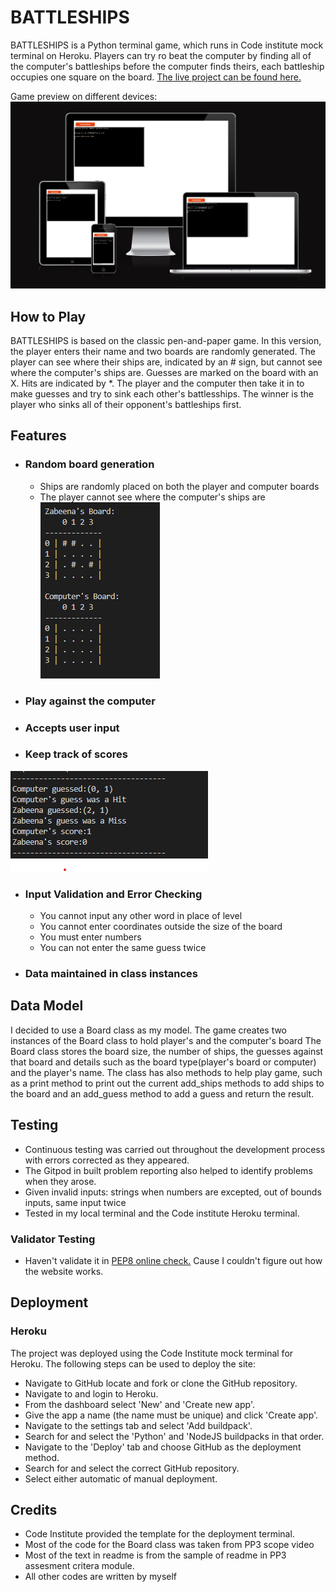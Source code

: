 # BATTLESHIPS
BATTLESHIPS is a Python terminal game, which runs in Code institute mock terminal on Heroku.
Players can try ro beat the computer by finding all of the computer's battleships before the computer finds theirs, each battleship occupies one square on the board.
[The live project can be found here.](https://battle-ship-zabeena.herokuapp.com/)

Game preview on different devices:
![Game Introduction](assets/images/Game_view.png)

## How to Play
BATTLESHIPS is based on the classic pen-and-paper game.
In this version, the player enters their name and two boards are randomly generated.
The player can see where their ships are, indicated by an # sign, but cannot see where the computer's ships are.
Guesses are marked on the board with an X. Hits are indicated by *. 
The player and the computer then take it in to make guesses and try to sink each other's battlesships.
The winner is the player who sinks all of their opponent's battleships first.
## Features

* ### Random board generation
    * Ships are randomly placed on both the player and computer boards
    * The player cannot see where the computer's ships are
    ![Game Boards](assets/images/boards.png)
* ### Play against the computer
* ### Accepts user input
* ### Keep track of scores
![Scores management](assets/images/scores.png)




* ### Input Validation and Error Checking
    * You cannot input any other word in place of level
    * You cannot enter coordinates outside the size of the board
    * You must enter numbers
    * You can not enter the same guess twice

* ### Data maintained in class instances

## Data Model

I decided to use a Board class as my model. The game creates two instances of the Board class to hold player's and the computer's board
The Board class stores the board size, the number of ships, the guesses against that board and details such as the board type(player's board or computer) and the player's name.
The class has also methods to help play game, such as a print method to print out the current add_ships methods to add ships to the board and an  add_guess method to add a guess and return the result.
## Testing

* Continuous testing was carried out throughout the development process with errors corrected as they appeared.
* The Gitpod in built problem reporting also helped to identify problems when they arose.
* Given invalid inputs: strings when numbers are excepted, out of bounds inputs, same input twice
* Tested in my local terminal and the Code institute Heroku terminal.


### Validator Testing
* Haven't validate it in  [PEP8 online check.](http://pep8online.com/) Cause I couldn't figure out how the website works.

## Deployment

### Heroku

The project was deployed using the Code Institute mock terminal for Heroku. The following steps can be used to deploy the site:
* Navigate to GitHub locate and fork or clone the GitHub repository.
* Navigate to and login to Heroku.
* From the dashboard select 'New' and 'Create new app'.
* Give the app a name (the name must be unique) and click 'Create app'.
* Navigate to the settings tab and select 'Add buildpack'.
* Search for and select the 'Python' and 'NodeJS buildpacks in that order.
* Navigate to the 'Deploy' tab and choose GitHub as the deployment method.
* Search for and select the correct GitHub repository.
* Select either automatic of manual deployment.


## Credits

* Code Institute provided the template for the deployment terminal.
* Most of the code for the Board class was taken from PP3 scope video
* Most of the text in readme is from the sample of readme in PP3 assesment critera module. 
* All other codes are written by myself